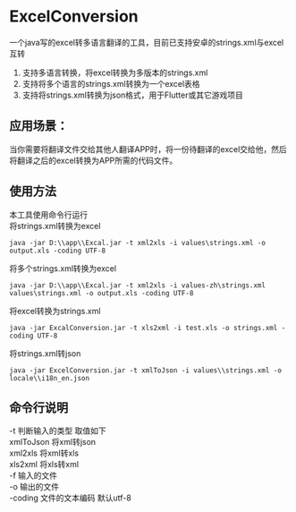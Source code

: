 # ExcelConversion
一个java写的excel转多语言翻译的工具，目前已支持安卓的strings.xml与excel互转

1. 支持多语言转换，将excel转换为多版本的strings.xml
2. 支持将多个语言的strings.xml转换为一个excel表格
3. 支持将strings.xml转换为json格式，用于Flutter或其它游戏项目

## 应用场景：
当你需要将翻译文件交给其他人翻译APP时，将一份待翻译的excel交给他，然后将翻译之后的excel转换为APP所需的代码文件。  

## 使用方法
本工具使用命令行运行  
将strings.xml转换为excel

```
java -jar D:\\app\\Excal.jar -t xml2xls -i values\strings.xml -o output.xls -coding UTF-8
```

将多个strings.xml转换为excel
```
java -jar D:\\app\\Excal.jar -t xml2xls -i values-zh\strings.xml values\strings.xml -o output.xls -coding UTF-8
```

将excel转换为strings.xml
```
java -jar ExcalConversion.jar -t xls2xml -i test.xls -o strings.xml -coding UTF-8
```

将strings.xml转json
```
java -jar ExcelConversion.jar -t xmlToJson -i values\\strings.xml -o locale\\i18n_en.json
```

## 命令行说明  

  -t 判断输入的类型 取值如下  
    xmlToJson 将xml转json  
    xml2xls 将xml转xls  
    xls2xml 将xls转xml  
 -f 输入的文件  
 -o 输出的文件  
 -coding 文件的文本编码 默认utf-8  

